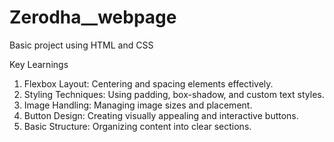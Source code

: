 # Zerodha__webpage
Basic  project using HTML and CSS

Key Learnings
1) Flexbox Layout: Centering and spacing elements effectively.
2) Styling Techniques: Using padding, box-shadow, and custom text styles.
3) Image Handling: Managing image sizes and placement.
4) Button Design: Creating visually appealing and interactive buttons.
5) Basic Structure: Organizing content into clear sections.
